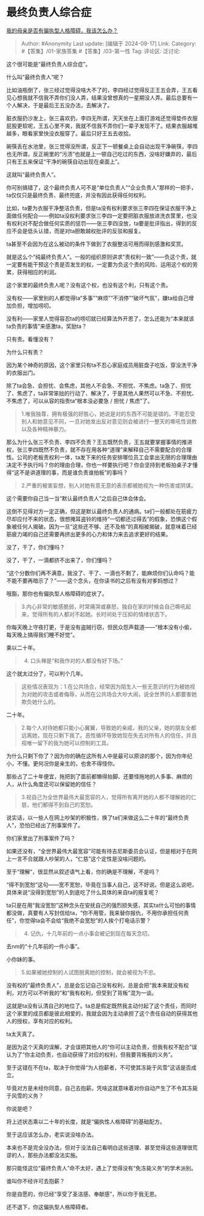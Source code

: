 # 最终负责人综合症
[我的母亲是否有偏执型人格障碍，我该怎么办？](https://www.zhihu.com/question/68187662/answer/3627934433)

> Author: #Anonymity
> Last update: [编辑于 2024-09-17]
> Link:
> Category: #【答集】/01-家族答集 #【答集】/03-第一性 
> Tag: 
> 评论区:
> 泛讨论:

这个很可能是“最终负责人综合症”。

什么叫“最终负责人”呢？

比如油瓶倒了，张三经过觉得没啥大不了的，李四经过觉得反正王五会弄，王五看见心想我就不信我不弄你们没人弄，结果没曾想真的一星期没人弄。最后总要有一个人解决，于是最后王五没办法，去解决了。

脏衣服扔沙发上，张三喜欢扔，李四无所谓，天天坐在上面打游戏还觉得垫件衣服屁股更软呢，王五心里不爽，我就不信我不弄你们一辈子发现不了。结果衣服越堆越多，眼看家里快没衣服穿了。最后只好王五去收拾。

碗筷丢在水池里，张三觉得没所谓，反正下一顿餐桌上会自动出现干净碗筷，李四也无所谓，反正碗里的“污渍”也就是上一顿自己吃过的东西，没啥好嫌弃的，最后只有王五来保证“干净的碗筷自动出现在桌面上”。

这就叫“最终负责人”。

你可别搞错了，这个最终负责人可不是“单位负责人”“企业负责人”那样的一把手，ta仅仅只是最终负责、最终兜底，并没有因此获得任何权利。

比如，ta要为衣服干净整洁负责，但是ta没有权利要求张三李四在保证衣服干净上面做任何配合——例如ta没权利要求张三李四一定要把脏衣服放进洗衣筐里，也没有权利对不配合做任何实质的惩罚——张三李四没放，ta要是批评指出，得到的反应不会是低头认错，而是对ta胆敢越权批评的反驳和报复。

ta甚至不会因为在这么被动的条件下做到了衣服整洁可用而得到感激和奖赏。

就是这么个“纯最终负责人”。一般的组织原则讲求“责权利一致”——负这个责，就一定要有能干预这个责是否发生的权，一定要为负这个责的风险、运用这个权的劳累，获得相应的利润。

这个家里的最终负责人呢？没有这个权，也没有这个利，只有这个责。

没有权——家里别的人都觉得ta“多事”“麻烦”“不消停”“破坏气氛”，嫌ta给自己增加负担，增加唠叨。

没有利——家里人觉得容忍ta的唠叨就已经算法外开恩了，怎么还能为“本来就该ta负责的事情”来感激ta，奖励ta？

只有责。看懂没有？

为什么只有责？

因为某个神奇的原因，这个家里只有ta不忍心家庭成员用脏盘子吃饭，穿没洗干净的衣服出门。

除了ta会急、会担忧、会焦虑，其他人不会急、不担忧、不焦虑。ta急了、担忧了、焦虑了，ta非常笨拙的行动了、解决了，于是其他人果然可以不急、不担忧、不焦虑了，可以从容的指责ta“根本没必要急 / 担忧 / 焦虑”了。

> 1.唯我独尊，拥有极强的好胜心，她说是对的东西不可能是错的。不能忍受别人和她意见不同，一旦对她发出反对意见则会被进行一整天的嘶吼性说教以及各种精神暴力。

那么为什么张三不负责、李四不负责？王五既然负责，王五就要掌握事情的推进权，张三李四既然不负责，就不存在用各种“道理”来解释自己不需要配合的合理性。公司的老板责权利一体，ta发下来的任务安排哪位员工会拿出无限的合理理由决定不予执行吗？你的理由合理，你也一样要执行吧？你会坚持到老板拍桌子才懂得“这不是讲道理的事，而是谁负责谁拍板”的事吗？

> 2.严重的被害妄想，别人对她有意无意的表示都被她视为一种伤害或阴谋。

这个需要你自己当一当“默认最终负责人”之后自己体会体会。

这倒不见得对方一定正确，但这是默认最终负责人的通病。ta们一般都处在筋疲力尽却应付不来的状态，很想掩耳盗铃的维持“一切都还过得去”的假象，恐惧这个假象被任何人揭破。因为一旦“这些还不够、还不及格”的真相被揭破，就意味着已经筋疲力竭的自己还需要再挤出更多的心力和体力来去追求更好的结果。

没了，干了，你们懂吗？

没了，干了，一滴都挤不出来了，你们懂吗？

“这个分数你们再不满意，我没了、干了、一滴也不剩了，能麻烦你们认命吗？能不能不要再暗示了？”——这个念头，在你读书的之后有没有对爹妈想过？

哦豁，那你也有偏执型人格障碍的症状了。

> 3.内心非常的敏感脆弱，时常痛哭或暴怒，独自在家的时候会自己嘶吼起来，觉得所有的人都对不起她。长时间处于压抑的情绪状态下。

你每天晚上守夜打更，于是没有盗贼行窃，但民众怨声载道——“根本没有小偷，每天晚上搞得我们睡不好觉”。

乘以二十年。

> 4. 口头禅是“和我作对的人都没有好下场。”

这个就太过分了，可以判个几年。

> 这些情况表现为：1.在公共场合，经常因为陌生人一些无意识的行为被她视为对她的攻击或者侮辱，从而在公共场合大吵大闹，说全世界的人都要害她欺负她什么的。

二十年。

> 2.每个人对待她都只能小心翼翼，导致她的亲戚，我的父亲，她的朋友全都远离她，现在只剩下我了。恶性循环导致她现在失去对所有人的信任，并且视唯一留下的我为她可以控制的工具。

为什么只剩下你了？因为你的确在这所有人中是最可以原谅的那个，因为你年纪小，不懂。更何况你是亲生的，也舍不得怪你。

那些占了二十年便宜，拖把到了面前都懒得抬脚、还要怪拖地的人多事、麻烦的人，从什么角度还可以保留她的信任？

> 3.视自己为全世界最伟大最宽容的人，觉得所有离开她的人都不理解她的仁慈，他们都得不到自己的宽恕。

说实话，以一些人在网上吵架的积极性，换了ta们来做这么二十年的“最终负责人”，恐怕已经出了刑事案件了。

你们家里出了刑事案件了吗？

如果还没有，“全世界最伟大最宽容”可能有待吉尼斯委员会认证，但是相对于在网上一言不合就跟人吵架的人，“仁慈”这个定性是没啥问题的。

至于“理解“，很显然从叙述语气上看，你的确是不理解，不是吗？

“得不到宽恕”这句——宽不宽恕，毕竟在当事人自己，这不好说。但是这么说吧，具体来说“没得到宽恕”的人到底吃了什么具体的来自ta的报复呢？

ta只是在用“我没宽恕”这种念头在安抚自己的强烈损失感，其实ta什么可怕的事情都没做，真要有人写封信给ta，“你不用管，我来替你报仇，不用你承担任何责任”，你觉得ta会不会给“我绝不会宽恕”的人挨个打电话示警？

> 4. 记仇，十几年前的一点小事会被记到现在每天念叨。

去nm的“十几年前的一件小事”。

小你妹的事。

> 5.如果被她控制的人试图脱离她的控制，就会被视为不忠。

没有权的“最终负责人”，总是会忘记自己没有权利，总是会把“我本来就没有权利，对方可以不听我的”和“我有权利，但受到了背叛”混为一谈。

这就是ta没有认清自己的地位了。ta总是假定既然我主动付起了这个责任，而同时这个家里的成员都是彼此相爱的，我就会因为主动承担了这个责任自动的获得其他人的授权，享有对应的权利。

ta太天真了。

是因为这个天真的误解，才会误把其他人的“你可以主动负责，但我有权不配合”误认为了“你主动负责，也自动获得了对应的权利，但我要背叛我的义务”。

至于这错在不在ta，取决于你觉得“为人抱薪者，不可使其冻毙于风雪”这话是否成立。

毕竟对方是未经你同意，自己去抱薪。凭啥这就意味着对你自动产生了不令其冻毙于风雪的义务？

你说是吧？

将上述状态乘以二十年的长度，就是“偏执性人格障碍”的基础配方。

至于这应该怎么办，老实说没啥办法。

本来也不是完全没办法，但对于没法自己看明白这些道理、甚至觉得这些道理很荒谬的人，那些办法都没法实施。

那只能怪这位“最终负责人”命不太好，遇上了觉得没有“免冻毙义务”的学术派别。

谁叫你不经许可去抱薪？

你是自愿的，你已经“享受了圣洁感、奉献感”，所以你于我无恩。

还不退下，你这偏执型人格障碍者。